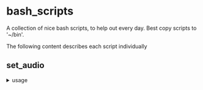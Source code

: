 # bash_scripts
A collection of nice bash scripts, to help out every day.
Best copy scripts to '~/bin'.

The following content describes each script individually


## set_audio
<details><summary>usage</summary>
<p>

change audio output

without arguments, show all visible audio sinks.

```
user@host:~$ set_audio
0  HDA NVidia
1 * B25
2  HD-Audio Generic
```
use sink index input 0,1,2 to change all running audio sink inputs and the default sink.

```
user@host:~$ set_audio 2
```

</p>
</details>

